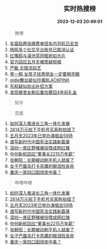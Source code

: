 <div align="center"><h2>实时热搜榜</h2><h4>2023-12-03 20:49:01</h4></div>

> 微博  

1. [车窗贴两张缴费单但车内司机已去世](https://s.weibo.com/weibo?q=%23%E8%BD%A6%E7%AA%97%E8%B4%B4%E4%B8%A4%E5%BC%A0%E7%BC%B4%E8%B4%B9%E5%8D%95%E4%BD%86%E8%BD%A6%E5%86%85%E5%8F%B8%E6%9C%BA%E5%B7%B2%E5%8E%BB%E4%B8%96%23&t=31&band_rank=1&Refer=top)<br />
2. [杨鸣多个社交平台账号已取消认证](https://s.weibo.com/weibo?q=%23%E6%9D%A8%E9%B8%A3%E5%A4%9A%E4%B8%AA%E7%A4%BE%E4%BA%A4%E5%B9%B3%E5%8F%B0%E8%B4%A6%E5%8F%B7%E5%B7%B2%E5%8F%96%E6%B6%88%E8%AE%A4%E8%AF%81%23&t=31&band_rank=2&Refer=top)<br />
3. [红嘴鸥与滇池蓝同框宛如大片](https://s.weibo.com/weibo?q=%23%E7%BA%A2%E5%98%B4%E9%B8%A5%E4%B8%8E%E6%BB%87%E6%B1%A0%E8%93%9D%E5%90%8C%E6%A1%86%E5%AE%9B%E5%A6%82%E5%A4%A7%E7%89%87%23&t=31&band_rank=3&Refer=top)<br />
4. [官方回应五月天被质疑假唱](https://s.weibo.com/weibo?q=%23%E5%AE%98%E6%96%B9%E5%9B%9E%E5%BA%94%E4%BA%94%E6%9C%88%E5%A4%A9%E8%A2%AB%E8%B4%A8%E7%96%91%E5%81%87%E5%94%B1%23&t=31&band_rank=4&Refer=top)<br />
5. [严敏 无限流综艺](https://s.weibo.com/weibo?q=%E4%B8%A5%E6%95%8F%20%E6%97%A0%E9%99%90%E6%B5%81%E7%BB%BC%E8%89%BA&t=31&band_rank=5&Refer=top)<br />
6. [李一桐 女孩子找男朋友一定要擦亮眼](https://s.weibo.com/weibo?q=%E6%9D%8E%E4%B8%80%E6%A1%90%20%E5%A5%B3%E5%AD%A9%E5%AD%90%E6%89%BE%E7%94%B7%E6%9C%8B%E5%8F%8B%E4%B8%80%E5%AE%9A%E8%A6%81%E6%93%A6%E4%BA%AE%E7%9C%BC&t=31&band_rank=6&Refer=top)<br />
7. [gidle舞台疑似抄袭BLACKPINK](https://s.weibo.com/weibo?q=gidle%E8%88%9E%E5%8F%B0%E7%96%91%E4%BC%BC%E6%8A%84%E8%A2%ADBLACKPINK&t=31&band_rank=7&Refer=top)<br />
8. [东航疑似给出补偿方案](https://s.weibo.com/weibo?q=%23%E4%B8%9C%E8%88%AA%E7%96%91%E4%BC%BC%E7%BB%99%E5%87%BA%E8%A1%A5%E5%81%BF%E6%96%B9%E6%A1%88%23&t=31&band_rank=8&Refer=top)<br />
9. [发现被舍友删后重加要回4年前礼金](https://s.weibo.com/weibo?q=%23%E5%8F%91%E7%8E%B0%E8%A2%AB%E8%88%8D%E5%8F%8B%E5%88%A0%E5%90%8E%E9%87%8D%E5%8A%A0%E8%A6%81%E5%9B%9E4%E5%B9%B4%E5%89%8D%E7%A4%BC%E9%87%91%23&t=31&band_rank=9&Refer=top)<br />

> 知乎  


> 百度  

1. [如何深入推进长三角一体化发展](https://www.baidu.com/s?wd=%E5%A6%82%E4%BD%95%E6%B7%B1%E5%85%A5%E6%8E%A8%E8%BF%9B%E9%95%BF%E4%B8%89%E8%A7%92%E4%B8%80%E4%BD%93%E5%8C%96%E5%8F%91%E5%B1%95&sa=fyb_news&rsv_dl=fyb_news)<br />
2. [2614万元拍下手机号买家称拍错了](https://www.baidu.com/s?wd=2614%E4%B8%87%E5%85%83%E6%8B%8D%E4%B8%8B%E6%89%8B%E6%9C%BA%E5%8F%B7%E4%B9%B0%E5%AE%B6%E7%A7%B0%E6%8B%8D%E9%94%99%E4%BA%86&sa=fyb_news&rsv_dl=fyb_news)<br />
3. [五月天2023年已举办演唱会59场](https://www.baidu.com/s?wd=%E4%BA%94%E6%9C%88%E5%A4%A92023%E5%B9%B4%E5%B7%B2%E4%B8%BE%E5%8A%9E%E6%BC%94%E5%94%B1%E4%BC%9A59%E5%9C%BA&sa=fyb_news&rsv_dl=fyb_news)<br />
4. [谱写新时代中国宪法实践新篇章](https://www.baidu.com/s?wd=%E8%B0%B1%E5%86%99%E6%96%B0%E6%97%B6%E4%BB%A3%E4%B8%AD%E5%9B%BD%E5%AE%AA%E6%B3%95%E5%AE%9E%E8%B7%B5%E6%96%B0%E7%AF%87%E7%AB%A0&sa=fyb_news&rsv_dl=fyb_news)<br />
5. [深圳一景区野猪被投喂成网红猪](https://www.baidu.com/s?wd=%E6%B7%B1%E5%9C%B3%E4%B8%80%E6%99%AF%E5%8C%BA%E9%87%8E%E7%8C%AA%E8%A2%AB%E6%8A%95%E5%96%82%E6%88%90%E7%BD%91%E7%BA%A2%E7%8C%AA&sa=fyb_news&rsv_dl=fyb_news)<br />
6. [中创新航回应“董事长2215万年薪”](https://www.baidu.com/s?wd=%E4%B8%AD%E5%88%9B%E6%96%B0%E8%88%AA%E5%9B%9E%E5%BA%94%E2%80%9C%E8%91%A3%E4%BA%8B%E9%95%BF2215%E4%B8%87%E5%B9%B4%E8%96%AA%E2%80%9D&sa=fyb_news&rsv_dl=fyb_news)<br />
7. [张朝阳：长期被动刷手机人就废了](https://www.baidu.com/s?wd=%E5%BC%A0%E6%9C%9D%E9%98%B3%EF%BC%9A%E9%95%BF%E6%9C%9F%E8%A2%AB%E5%8A%A8%E5%88%B7%E6%89%8B%E6%9C%BA%E4%BA%BA%E5%B0%B1%E5%BA%9F%E4%BA%86&sa=fyb_news&rsv_dl=fyb_news)<br />
8. [女子巴厘岛打卡恶魔的眼泪险丧命](https://www.baidu.com/s?wd=%E5%A5%B3%E5%AD%90%E5%B7%B4%E5%8E%98%E5%B2%9B%E6%89%93%E5%8D%A1%E6%81%B6%E9%AD%94%E7%9A%84%E7%9C%BC%E6%B3%AA%E9%99%A9%E4%B8%A7%E5%91%BD&sa=fyb_news&rsv_dl=fyb_news)<br />
9. [重庆一家四口因烧炭中毒？](https://www.baidu.com/s?wd=%E9%87%8D%E5%BA%86%E4%B8%80%E5%AE%B6%E5%9B%9B%E5%8F%A3%E5%9B%A0%E7%83%A7%E7%82%AD%E4%B8%AD%E6%AF%92%EF%BC%9F&sa=fyb_news&rsv_dl=fyb_news)<br />

> 哔哩哔哩  

1. [如何深入推进长三角一体化发展](https://www.baidu.com/s?wd=%E5%A6%82%E4%BD%95%E6%B7%B1%E5%85%A5%E6%8E%A8%E8%BF%9B%E9%95%BF%E4%B8%89%E8%A7%92%E4%B8%80%E4%BD%93%E5%8C%96%E5%8F%91%E5%B1%95&sa=fyb_news&rsv_dl=fyb_news)<br />
2. [2614万元拍下手机号买家称拍错了](https://www.baidu.com/s?wd=2614%E4%B8%87%E5%85%83%E6%8B%8D%E4%B8%8B%E6%89%8B%E6%9C%BA%E5%8F%B7%E4%B9%B0%E5%AE%B6%E7%A7%B0%E6%8B%8D%E9%94%99%E4%BA%86&sa=fyb_news&rsv_dl=fyb_news)<br />
3. [五月天2023年已举办演唱会59场](https://www.baidu.com/s?wd=%E4%BA%94%E6%9C%88%E5%A4%A92023%E5%B9%B4%E5%B7%B2%E4%B8%BE%E5%8A%9E%E6%BC%94%E5%94%B1%E4%BC%9A59%E5%9C%BA&sa=fyb_news&rsv_dl=fyb_news)<br />
4. [谱写新时代中国宪法实践新篇章](https://www.baidu.com/s?wd=%E8%B0%B1%E5%86%99%E6%96%B0%E6%97%B6%E4%BB%A3%E4%B8%AD%E5%9B%BD%E5%AE%AA%E6%B3%95%E5%AE%9E%E8%B7%B5%E6%96%B0%E7%AF%87%E7%AB%A0&sa=fyb_news&rsv_dl=fyb_news)<br />
5. [深圳一景区野猪被投喂成网红猪](https://www.baidu.com/s?wd=%E6%B7%B1%E5%9C%B3%E4%B8%80%E6%99%AF%E5%8C%BA%E9%87%8E%E7%8C%AA%E8%A2%AB%E6%8A%95%E5%96%82%E6%88%90%E7%BD%91%E7%BA%A2%E7%8C%AA&sa=fyb_news&rsv_dl=fyb_news)<br />
6. [中创新航回应“董事长2215万年薪”](https://www.baidu.com/s?wd=%E4%B8%AD%E5%88%9B%E6%96%B0%E8%88%AA%E5%9B%9E%E5%BA%94%E2%80%9C%E8%91%A3%E4%BA%8B%E9%95%BF2215%E4%B8%87%E5%B9%B4%E8%96%AA%E2%80%9D&sa=fyb_news&rsv_dl=fyb_news)<br />
7. [张朝阳：长期被动刷手机人就废了](https://www.baidu.com/s?wd=%E5%BC%A0%E6%9C%9D%E9%98%B3%EF%BC%9A%E9%95%BF%E6%9C%9F%E8%A2%AB%E5%8A%A8%E5%88%B7%E6%89%8B%E6%9C%BA%E4%BA%BA%E5%B0%B1%E5%BA%9F%E4%BA%86&sa=fyb_news&rsv_dl=fyb_news)<br />
8. [女子巴厘岛打卡恶魔的眼泪险丧命](https://www.baidu.com/s?wd=%E5%A5%B3%E5%AD%90%E5%B7%B4%E5%8E%98%E5%B2%9B%E6%89%93%E5%8D%A1%E6%81%B6%E9%AD%94%E7%9A%84%E7%9C%BC%E6%B3%AA%E9%99%A9%E4%B8%A7%E5%91%BD&sa=fyb_news&rsv_dl=fyb_news)<br />
9. [重庆一家四口因烧炭中毒？](https://www.baidu.com/s?wd=%E9%87%8D%E5%BA%86%E4%B8%80%E5%AE%B6%E5%9B%9B%E5%8F%A3%E5%9B%A0%E7%83%A7%E7%82%AD%E4%B8%AD%E6%AF%92%EF%BC%9F&sa=fyb_news&rsv_dl=fyb_news)<br />
